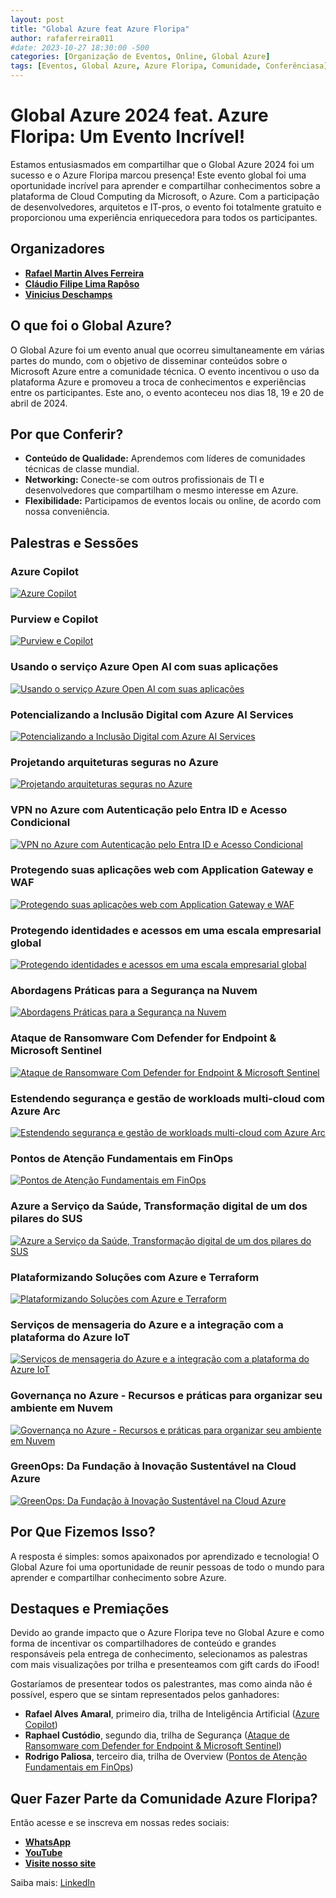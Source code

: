 ```yaml
---
layout: post
title: "Global Azure feat Azure Floripa"
author: rafaferreira011
#date: 2023-10-27 18:30:00 -500
categories: [Organização de Eventos, Online, Global Azure]
tags: [Eventos, Global Azure, Azure Floripa, Comunidade, Conferênciasa]
---
```


# Global Azure 2024 feat. Azure Floripa: Um Evento Incrível!

Estamos entusiasmados em compartilhar que o Global Azure 2024 foi um sucesso e o Azure Floripa marcou presença! Este evento global foi uma oportunidade incrível para aprender e compartilhar conhecimentos sobre a plataforma de Cloud Computing da Microsoft, o Azure. Com a participação de desenvolvedores, arquitetos e IT-pros, o evento foi totalmente gratuito e proporcionou uma experiência enriquecedora para todos os participantes.

## Organizadores

- **[Rafael Martin Alves Ferreira](https://www.linkedin.com/in/rafaelmaferreira/)**
- **[Cláudio Filipe Lima Rapôso](https://www.linkedin.com/in/cfraposo/)**
- **[Vinicius Deschamps](https://www.linkedin.com/in/viniciusdeschamps/)**

## O que foi o Global Azure?

O Global Azure foi um evento anual que ocorreu simultaneamente em várias partes do mundo, com o objetivo de disseminar conteúdos sobre o Microsoft Azure entre a comunidade técnica. O evento incentivou o uso da plataforma Azure e promoveu a troca de conhecimentos e experiências entre os participantes. Este ano, o evento aconteceu nos dias 18, 19 e 20 de abril de 2024.

## Por que Conferir?

- **Conteúdo de Qualidade:** Aprendemos com líderes de comunidades técnicas de classe mundial.
- **Networking:** Conecte-se com outros profissionais de TI e desenvolvedores que compartilham o mesmo interesse em Azure.
- **Flexibilidade:** Participamos de eventos locais ou online, de acordo com nossa conveniência.

## Palestras e Sessões

### Azure Copilot
[![Azure Copilot](https://img.youtube.com/vi/ql5zFgKBLzo/0.jpg)](https://www.youtube.com/watch?v=ql5zFgKBLzo)

### Purview e Copilot
[![Purview e Copilot](https://img.youtube.com/vi/O-IUocsjkpo/0.jpg)](https://www.youtube.com/watch?v=O-IUocsjkpo)

### Usando o serviço Azure Open AI com suas aplicações
[![Usando o serviço Azure Open AI com suas aplicações](https://img.youtube.com/vi/8Xug8yks1hI/0.jpg)](https://www.youtube.com/watch?v=8Xug8yks1hI)

### Potencializando a Inclusão Digital com Azure AI Services
[![Potencializando a Inclusão Digital com Azure AI Services](https://img.youtube.com/vi/XXgXG8izo-A/0.jpg)](https://www.youtube.com/watch?v=XXgXG8izo-A)

### Projetando arquiteturas seguras no Azure
[![Projetando arquiteturas seguras no Azure](https://img.youtube.com/vi/z09q03ccba0/0.jpg)](https://www.youtube.com/watch?v=z09q03ccba0)

### VPN no Azure com Autenticação pelo Entra ID e Acesso Condicional
[![VPN no Azure com Autenticação pelo Entra ID e Acesso Condicional](https://img.youtube.com/vi/P-kyMJJ-C30/0.jpg)](https://www.youtube.com/watch?v=P-kyMJJ-C30)

### Protegendo suas aplicações web com Application Gateway e WAF
[![Protegendo suas aplicações web com Application Gateway e WAF](https://img.youtube.com/vi/sdvIPY9uo7M/0.jpg)](https://www.youtube.com/watch?v=sdvIPY9uo7M)

### Protegendo identidades e acessos em uma escala empresarial global
[![Protegendo identidades e acessos em uma escala empresarial global](https://img.youtube.com/vi/TvhCgo_PD88/0.jpg)](https://www.youtube.com/watch?v=TvhCgo_PD88)

### Abordagens Práticas para a Segurança na Nuvem
[![Abordagens Práticas para a Segurança na Nuvem](https://img.youtube.com/vi/uc8B4wpq5c8/0.jpg)](https://www.youtube.com/watch?v=uc8B4wpq5c8)

### Ataque de Ransomware Com Defender for Endpoint & Microsoft Sentinel
[![Ataque de Ransomware Com Defender for Endpoint & Microsoft Sentinel](https://img.youtube.com/vi/M4B9C_uI1kM/0.jpg)](https://www.youtube.com/watch?v=M4B9C_uI1kM)

### Estendendo segurança e gestão de workloads multi-cloud com Azure Arc
[![Estendendo segurança e gestão de workloads multi-cloud com Azure Arc](https://img.youtube.com/vi/xxcq-oSyHJc/0.jpg)](https://www.youtube.com/watch?v=xxcq-oSyHJc)

### Pontos de Atenção Fundamentais em FinOps
[![Pontos de Atenção Fundamentais em FinOps](https://img.youtube.com/vi/UbCX-wDQQls/0.jpg)](https://www.youtube.com/watch?v=UbCX-wDQQls)

### Azure a Serviço da Saúde, Transformação digital de um dos pilares do SUS
[![Azure a Serviço da Saúde, Transformação digital de um dos pilares do SUS](https://img.youtube.com/vi/wQsQk9iO65E/0.jpg)](https://www.youtube.com/watch?v=wQsQk9iO65E)

### Plataformizando Soluções com Azure e Terraform
[![Plataformizando Soluções com Azure e Terraform](https://img.youtube.com/vi/fgwbfLrKT74/0.jpg)](https://www.youtube.com/watch?v=fgwbfLrKT74)

### Serviços de mensageria do Azure e a integração com a plataforma do Azure IoT
[![Serviços de mensageria do Azure e a integração com a plataforma do Azure IoT](https://img.youtube.com/vi/Se77jzrj4lc/0.jpg)](https://www.youtube.com/watch?v=Se77jzrj4lc)

### Governança no Azure - Recursos e práticas para organizar seu ambiente em Nuvem
[![Governança no Azure - Recursos e práticas para organizar seu ambiente em Nuvem](https://img.youtube.com/vi/w1b4uv_XRdQ/0.jpg)](https://www.youtube.com/watch?v=w1b4uv_XRdQ)

### GreenOps: Da Fundação à Inovação Sustentável na Cloud Azure
[![GreenOps: Da Fundação à Inovação Sustentável na Cloud Azure](https://img.youtube.com/vi/etnQCHbIg2I/0.jpg)](https://www.youtube.com/watch?v=etnQCHbIg2I)

## Por Que Fizemos Isso?

A resposta é simples: somos apaixonados por aprendizado e tecnologia! O Global Azure foi uma oportunidade de reunir pessoas de todo o mundo para aprender e compartilhar conhecimento sobre Azure.

## Destaques e Premiações

Devido ao grande impacto que o Azure Floripa teve no Global Azure e como forma de incentivar os compartilhadores de conteúdo e grandes responsáveis pela entrega de conhecimento, selecionamos as palestras com mais visualizações por trilha e presenteamos com gift cards do iFood!

Gostaríamos de presentear todos os palestrantes, mas como ainda não é possível, espero que se sintam representados pelos ganhadores:

- **Rafael Alves Amaral**, primeiro dia, trilha de Inteligência Artificial ([Azure Copilot](https://lnkd.in/dQJEWc5k))
- **Raphael Custódio**, segundo dia, trilha de Segurança ([Ataque de Ransomware com Defender for Endpoint & Microsoft Sentinel](https://lnkd.in/drwJpPGa))
- **Rodrigo Paliosa**, terceiro dia, trilha de Overview ([Pontos de Atenção Fundamentais em FinOps](https://lnkd.in/dqPBTZFn))

## Quer Fazer Parte da Comunidade Azure Floripa?

Então acesse e se inscreva em nossas redes sociais:

- **[WhatsApp](https://lnkd.in/egeAP2dd)**
- **[YouTube](https://lnkd.in/dtX9uKEk)**
- **[Visite nosso site](https://lnkd.in/d8vBRFpm)**

Saiba mais: [LinkedIn](https://www.linkedin.com/company/75491323/admin/feed/posts/)